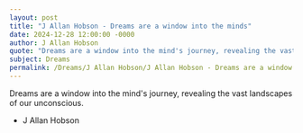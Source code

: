 ```yaml
---
layout: post
title: "J Allan Hobson - Dreams are a window into the minds"
date: 2024-12-28 12:00:00 -0000
author: J Allan Hobson
quote: "Dreams are a window into the mind's journey, revealing the vast landscapes of our unconscious."
subject: Dreams
permalink: /Dreams/J Allan Hobson/J Allan Hobson - Dreams are a window into the minds
---
```


Dreams are a window into the mind's journey, revealing the vast landscapes of our unconscious.

- J Allan Hobson
